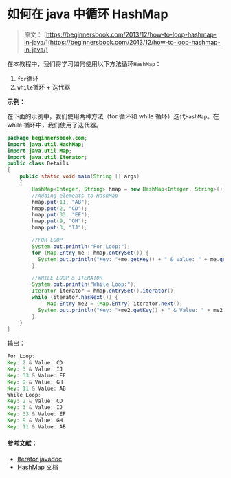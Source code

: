 # 如何在 java 中循环 HashMap

> 原文： [https://beginnersbook.com/2013/12/how-to-loop-hashmap-in-java/](https://beginnersbook.com/2013/12/how-to-loop-hashmap-in-java/)

在本教程中，我们将学习如何使用以下方法循环`HashMap`：

1.  `for`循环
2.  `while`循环 + 迭代器

**示例：**

在下面的示例中，我们使用两种方法（for 循环和 while 循环）迭代`HashMap`。在 while 循环中，我们使用了迭代器。

```java
package beginnersbook.com;
import java.util.HashMap;
import java.util.Map;
import java.util.Iterator;
public class Details
{
    public static void main(String [] args)
    {
        HashMap<Integer, String> hmap = new HashMap<Integer, String>();
        //Adding elements to HashMap
        hmap.put(11, "AB");
        hmap.put(2, "CD");
        hmap.put(33, "EF");
        hmap.put(9, "GH");
        hmap.put(3, "IJ");

        //FOR LOOP
        System.out.println("For Loop:");
        for (Map.Entry me : hmap.entrySet()) {
          System.out.println("Key: "+me.getKey() + " & Value: " + me.getValue());
        }

        //WHILE LOOP & ITERATOR
        System.out.println("While Loop:");
        Iterator iterator = hmap.entrySet().iterator();
        while (iterator.hasNext()) {
             Map.Entry me2 = (Map.Entry) iterator.next();
          System.out.println("Key: "+me2.getKey() + " & Value: " + me2.getValue());
        } 
    }
}
```

输出：

```java
For Loop:
Key: 2 & Value: CD
Key: 3 & Value: IJ
Key: 33 & Value: EF
Key: 9 & Value: GH
Key: 11 & Value: AB
While Loop:
Key: 2 & Value: CD
Key: 3 & Value: IJ
Key: 33 & Value: EF
Key: 9 & Value: GH
Key: 11 & Value: AB
```

#### 参考文献：

*   [Iterator javadoc](https://docs.oracle.com/javase/7/docs/api/java/util/Iterator.html)
*   [HashMap 文档](https://docs.oracle.com/javase/7/docs/api/java/util/HashMap.html)
